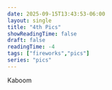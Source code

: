 ```yaml
---
date: 2025-09-15T13:43:53-06:00
layout: single
title: "4th Pics"
showReadingTime: false
draft: false
readingTime: -4
tags: ["fireworks","pics"]
series: "pics"
---
```


Kaboom